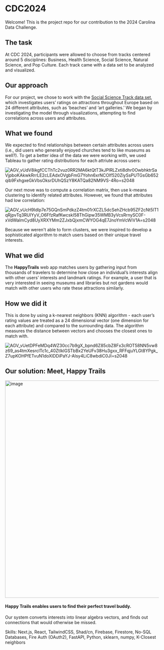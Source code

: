 # CDC2024
Welcome! This is the project repo for our contribution to the 2024 Carolina Data Challenge.
## The task
At CDC 2024, participants were allowed to choose from tracks centered around 5 disciplines: Business, Health Science, Social Science, Natural Science, and Pop Culture. Each track came with a data set to be analyzed and visualized. 
## Our approach
For our project, we chose to work with the [Social Science Track data set](https://archive.ics.uci.edu/dataset/485/tarvel+review+ratings), which investigates users’ ratings on attractions throughout Europe based on 24 different attributes, such as ‘beaches’ and ‘art galleries.’ We began by investigating the model through visualizations, attempting to find correlations across users and attributes.
## What we found
We expected to find relationships between certain attributes across users (i.e., did users who generally enjoyed churches tend to like museums as well?). To get a better idea of the data we were working with, we used Tableau to gather rating distributions for each attriute across users:

![AGV_vUdV8ikgfCCThTc2vuz0RR2MA6ktQtT3kJPlRLZxti8dhr0OwbhktrSaVjpboKAkwkRrrLE2cLEAdxOVgbFmG7Yohn6xrNCOIf520ZiySsPUTGsGb652qib9FxhgxeGkVbsOksrDUhQSzY8KATQa82NM9VS-4Ro=s2048](https://github.com/user-attachments/assets/f036788b-6d8e-45e5-9430-53e941f663c1)

Our next move was to compute a correlation matrix, then use k-means clustering to identify related attributes.
However, we found that attributes had low correlation:

![AGV_vUcH9Idlp7e75GQnSmPdkzZ4tm01rXCZL5dcSehZHcb95ZF2cNt5lT1qRjpvTq3RUIYyV_O6FfzRafKwcskI58ThGipw35WMB3yVcsRrnySC0F-xVdWaImCyd8UyXRXYMm2ZJxbQjxmCWYOG4qE7JnoYmVcWiV1A=s2048](https://github.com/user-attachments/assets/d9008408-027c-4fbd-9a9d-558991f69b9f)

Because we weren't able to form clusters, we were inspired to develop a sophisticated algorithm to match users based on their unique travel interests.
## What we did
The **HappyTrails** web app matches users by gathering input from thousands of travelers to determine how close an individual’s interests align with other users’ interests and landmark ratings. For example, a user that is very interested in seeing museums and libraries but not gardens would match with other users who rate these attractions similarly.
## How we did it
This is done by using a k-nearest neighbors (KNN) algorithm - each user’s rating values are treated as a 24 dimensional vector (one dimension for each attribute) and compared to the surrounding data. The algorithm measures the distance between vectors and chooses the closest ones to match with.

![AGV_vUetDPFeMDq4WZ30cc7b9gX_bpnd6Z85cbZ8Fx3cROT58NN5vw8z69_as4tmXesrclTc1c_40ZtIklGSTbBx2YeUFv38Hu3gxx_RFFqjuYLGt8YPgk_Z7upKOHPfETvuN1doXlDDiPaYJ-Alsy4LiC8wbdiC0JI=s2048](https://github.com/user-attachments/assets/b14f9b19-5e9a-4de7-9025-e8ed8c5d2d31)

## Our solution: Meet, Happy Trails

<img width="711" alt="image" src="https://github.com/user-attachments/assets/001ed26e-42d8-48b4-9ab7-093f8414ff72">

#### Happy Trails enables users to find their perfect travel buddy.

Our system converts interests into linear algebra vectors, and finds out connections that would otherwise be missed.

Skills: Next.js, React, TailwindCSS, Shad/cn, Firebase, Firestore, No-SQL Databases, Fire Auth (OAuth2), FastAPI, Python, sklearn, numpy, K-Closest neighbors
